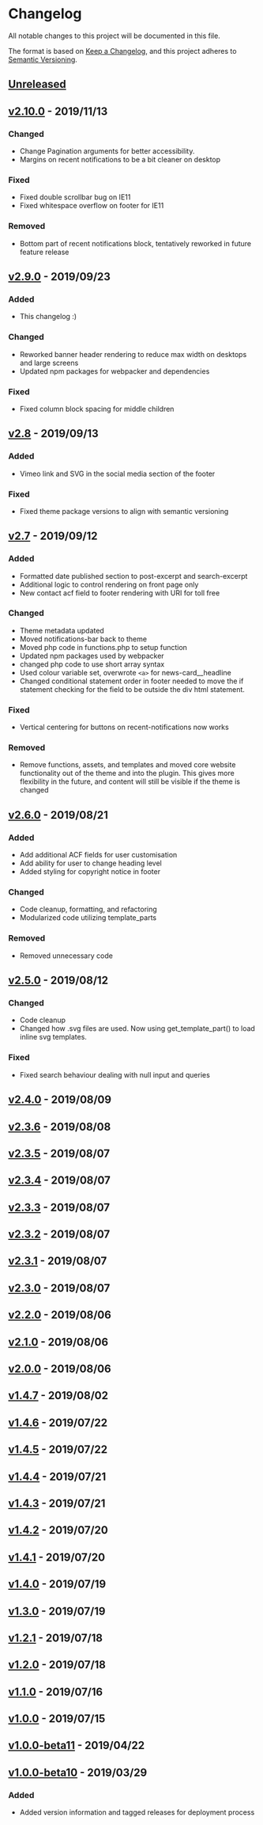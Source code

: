 # Changelog
All notable changes to this project will be documented in this file.

The format is based on [Keep a Changelog](https://keepachangelog.com/en/1.0.0/),
and this project adheres to [Semantic Versioning](https://semver.org/spec/v2.0.0.html).

## [Unreleased]

## [v2.10.0] - 2019/11/13
### Changed
- Change Pagination arguments for better accessibility.
- Margins on recent notifications to be a bit cleaner on desktop

### Fixed
- Fixed double scrollbar bug on IE11
- Fixed whitespace overflow on footer for IE11

### Removed
- Bottom part of recent notifications block, tentatively reworked in future feature release

## [v2.9.0] - 2019/09/23
### Added
- This changelog :)

### Changed
- Reworked banner header rendering to reduce max width on desktops and large screens
- Updated npm packages for webpacker and dependencies

### Fixed
- Fixed column block spacing for middle children

## [v2.8] - 2019/09/13
### Added
- Vimeo link and SVG in the social media section of the footer
### Fixed
- Fixed theme package versions to align with semantic versioning

## [v2.7] - 2019/09/12
### Added
- Formatted date published section to post-excerpt and search-excerpt
- Additional logic to control rendering on front page only
- New contact acf field to footer rendering with URI for toll free

### Changed
- Theme metadata updated
- Moved notifications-bar back to theme
- Moved php code in functions.php to setup function
- Updated npm packages used by webpacker
- changed php code to use short array syntax
- Used colour variable set, overwrote `<a>` for news-card__headline
- Changed conditional statement order in footer needed to move the if statement checking for the
  field to be outside the div html statement.

### Fixed
- Vertical centering for buttons on recent-notifications now works

### Removed
- Remove functions, assets, and templates and moved core website functionality out of the theme and
  into the plugin.  This gives more flexibility in the future, and content will still be visible if
  the theme is changed

## [v2.6.0] - 2019/08/21
### Added
- Add additional ACF fields for user customisation
- Add ability for user to change heading level
- Added styling for copyright notice in footer

### Changed
- Code cleanup, formatting, and refactoring
- Modularized code utilizing template_parts

### Removed
- Removed unnecessary code

## [v2.5.0] - 2019/08/12
### Changed
- Code cleanup
- Changed how .svg files are used.  Now using get_template_part() to load inline svg templates.

### Fixed
- Fixed search behaviour dealing with null input and queries

## [v2.4.0] - 2019/08/09

## [v2.3.6] - 2019/08/08

## [v2.3.5] - 2019/08/07

## [v2.3.4] - 2019/08/07

## [v2.3.3] - 2019/08/07

## [v2.3.2] - 2019/08/07

## [v2.3.1] - 2019/08/07

## [v2.3.0] - 2019/08/07

## [v2.2.0] - 2019/08/06

## [v2.1.0] - 2019/08/06

## [v2.0.0] - 2019/08/06

## [v1.4.7] - 2019/08/02

## [v1.4.6] - 2019/07/22

## [v1.4.5] - 2019/07/22

## [v1.4.4] - 2019/07/21

## [v1.4.3] - 2019/07/21

## [v1.4.2] - 2019/07/20

## [v1.4.1] - 2019/07/20

## [v1.4.0] - 2019/07/19

## [v1.3.0] - 2019/07/19

## [v1.2.1] - 2019/07/18

## [v1.2.0] - 2019/07/18

## [v1.1.0] - 2019/07/16

## [v1.0.0] - 2019/07/15

## [v1.0.0-beta11] - 2019/04/22

## [v1.0.0-beta10] - 2019/03/29
### Added
- Added version information and tagged releases for deployment process

[Unreleased]: https://github.com/CityOfSarnia/sarnia.ca-theme/compare/master...HEAD
[v2.10.0]: https://github.com/CityOfSarnia/sarnia.ca-theme/compare/v2.9.0...v2.10.0
[v2.9.0]: https://github.com/CityOfSarnia/sarnia.ca-theme/compare/v2.8...v2.9.0
[v2.8]: https://github.com/CityOfSarnia/sarnia.ca-theme/compare/v2.7...v2.8
[v2.7]: https://github.com/CityOfSarnia/sarnia.ca-theme/compare/v2.6.0...v2.7
[v2.6.0]: https://github.com/CityOfSarnia/sarnia.ca-theme/compare/v2.5.0...v2.6.0
[v2.5.0]: https://github.com/CityOfSarnia/sarnia.ca-theme/compare/v2.4.0...v2.5.0
[v2.4.0]: https://github.com/CityOfSarnia/sarnia.ca-theme/compare/v2.3.6...v2.4.0
[v2.3.6]: https://github.com/CityOfSarnia/sarnia.ca-theme/compare/v2.3.5...v2.3.6
[v2.3.5]: https://github.com/CityOfSarnia/sarnia.ca-theme/compare/v2.3.4...v2.3.5
[v2.3.4]: https://github.com/CityOfSarnia/sarnia.ca-theme/compare/v2.3.3...v2.3.4
[v2.3.3]: https://github.com/CityOfSarnia/sarnia.ca-theme/compare/v2.3.2...v2.3.3
[v2.3.2]: https://github.com/CityOfSarnia/sarnia.ca-theme/compare/v2.3.1...v2.3.2
[v2.3.1]: https://github.com/CityOfSarnia/sarnia.ca-theme/compare/v2.3.0...v2.3.1
[v2.3.0]: https://github.com/CityOfSarnia/sarnia.ca-theme/compare/v2.2.0...v2.3.0
[v2.2.0]: https://github.com/CityOfSarnia/sarnia.ca-theme/compare/v2.1.0...v2.2.0
[v2.1.0]: https://github.com/CityOfSarnia/sarnia.ca-theme/compare/v2.0.0...v2.1.0
[v2.0.0]: https://github.com/CityOfSarnia/sarnia.ca-theme/compare/v1.4.7...v2.0.0
[v1.4.7]: https://github.com/CityOfSarnia/sarnia.ca-theme/compare/v1.4.6...v1.4.7
[v1.4.6]: https://github.com/CityOfSarnia/sarnia.ca-theme/compare/v1.4.5...v1.4.6
[v1.4.5]: https://github.com/CityOfSarnia/sarnia.ca-theme/compare/v1.4.4...v1.4.5
[v1.4.4]: https://github.com/CityOfSarnia/sarnia.ca-theme/compare/v1.4.3...v1.4.4
[v1.4.3]: https://github.com/CityOfSarnia/sarnia.ca-theme/compare/v1.4.2...v1.4.3
[v1.4.2]: https://github.com/CityOfSarnia/sarnia.ca-theme/compare/v1.4.1...v1.4.2
[v1.4.1]: https://github.com/CityOfSarnia/sarnia.ca-theme/compare/v1.4.0...v1.4.1
[v1.4.0]: https://github.com/CityOfSarnia/sarnia.ca-theme/compare/v1.3.0...v1.4.0
[v1.3.0]: https://github.com/CityOfSarnia/sarnia.ca-theme/compare/v1.2.1...v1.3.0
[v1.2.1]: https://github.com/CityOfSarnia/sarnia.ca-theme/compare/v1.2.0...v1.2.1
[v1.2.0]: https://github.com/CityOfSarnia/sarnia.ca-theme/compare/v1.1.0...v1.2.0
[v1.1.0]: https://github.com/CityOfSarnia/sarnia.ca-theme/compare/v1.0.0...v1.1.0
[v1.0.0]: https://github.com/CityOfSarnia/sarnia.ca-theme/compare/v1.0.0-beta11...v1.0.0
[v1.0.0-beta11]: https://github.com/CityOfSarnia/sarnia.ca-theme/compare/v1.0.0-beta10...v1.0.0-beta11
[v1.0.0-beta10]: https://github.com/CityOfSarnia/sarnia.ca-theme/releases/tag/v1.0.0-beta10
